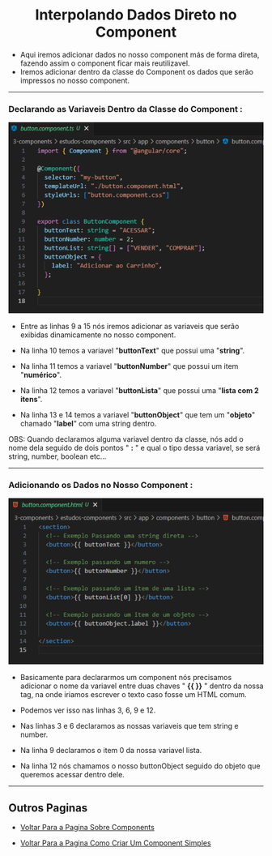 <h1 align="center">Interpolando Dados Direto no Component</h1>

  - Aqui iremos adicionar dados no nosso component más de forma direta, fazendo assim o component ficar mais reutilizavel.
  - Iremos adicionar dentro da classe do Component os dados que serão impressos no nosso component.

___
  <h3>Declarando as Variaveis Dentro da Classe do Component :</h3>
  <img src="3-components/img/4-interpolando-dados.png">

  - Entre as linhas 9 a 15 nós iremos adicionar as variaveis que serão exibidas dinamicamente no nosso component.

  - Na linha 10 temos a variavel "**buttonText**" que possui uma "**string**".
  
  - Na linha 11 temos a variavel "**buttonNumber**" que possui um item "**numérico**".
  
  - Na linha 12 temos a variavel "**buttonLista**" que possui uma "**lista com 2 itens**".
  
  - Na linha 13 e 14 temos a variavel "**buttonObject**" que tem um "**objeto**" chamado "**label**" com uma string dentro.

  OBS: Quando declaramos alguma variavel dentro da classe, nós add o nome dela seguido de dois pontos " **:** " e qual o tipo dessa variavel, se será string, number, boolean etc...

  ___
  <h3>Adicionando os Dados no Nosso Component :</h3>
  <img src="3-components/img/4.1-interpolando-dados.png">

  - Basicamente para declararmos um component nós precisamos adicionar o nome da variavel entre duas chaves " **{{ }}** " dentro da nossa tag, na onde iriamos escrever o texto caso fosse um HTML comum.

  - Podemos ver isso nas linhas 3, 6, 9 e 12.

  - Nas linhas 3 e 6 declaramos as nossas variaveis que tem string e number.

  - Na linha 9 declaramos o item 0 da nossa variavel lista.

  - Na linha 12 nós chamamos o nosso buttonObject seguido do objeto que queremos acessar dentro dele.

___

<h2>Outros Paginas</h2>

  - [Voltar Para a Pagina Sobre Components](https://github.com/henferreirapro/estudos-angular/tree/3-components-angular)


  - [Voltar Para a Pagina Como Criar Um Component Simples](https://github.com/henferreirapro/estudos-angular/blob/3-components-angular/1-criar-component.md)